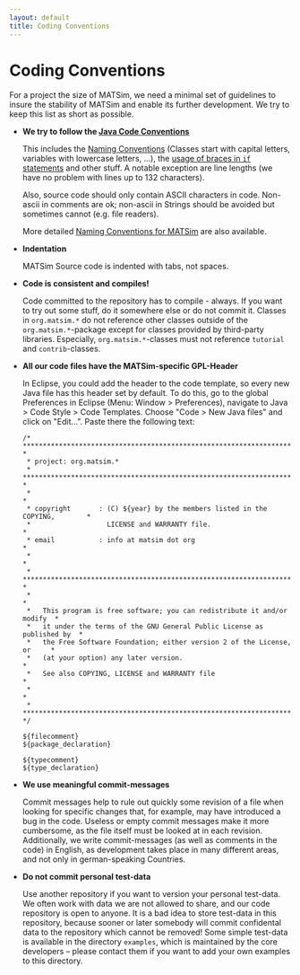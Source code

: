 ```yaml
---
layout: default
title: Coding Conventions
---
```


# Coding Conventions


For a project the size of MATSim, we need a minimal set of guidelines to insure the stability
of MATSim and enable its further development. We try to keep this list as short as possible.

- **We try to follow the [Java Code Conventions](http://www.oracle.com/technetwork/java/codeconvtoc-136057.html)**
  
  This includes the [Naming Conventions](http://www.oracle.com/technetwork/java/javase/documentation/codeconventions-135099.html#367)
  (Classes start with capital letters, variables with lowercase letters, ...), the 
  [usage of braces in `if` statements](http://www.oracle.com/technetwork/java/javase/documentation/codeconventions-142311.html#449)
  and other stuff. A notable exception are line lengths (we have no problem with lines up to 132 characters).
  
  Also, source code should only contain ASCII characters in code. Non-ascii in comments are ok; 
  non-ascii in Strings should be avoided but sometimes cannot (e.g. file readers).
  
  More detailed [Naming Conventions for MATSim](/docs/devguide/naming-conventions) are also available.
  
- **Indentation**

  MATSim Source code is indented with tabs, not spaces.

- **Code is consistent and compiles!**

  Code committed to the repository has to compile - always. If you want to try out some 
  stuff, do it somewhere else or do not commit it. Classes in `org.matsim.*` do not 
  reference other classes outside of the `org.matsim.*`-package except for classes 
  provided by third-party libraries. Especially, `org.matsim.*`-classes must not 
  reference `tutorial` and `contrib`-classes.

- **All our code files have the MATSim-specific GPL-Header**

  In Eclipse, you could add the header to the code template, so every new Java file 
  has this header set by default. To do this, go to the global Preferences in 
  Eclipse (Menu: Window &gt; Preferences), navigate to Java &gt; Code Style &gt; 
  Code Templates. Choose "Code &gt; New Java files" and click on "Edit...". 
  Paste there the following text:
  
      /* *********************************************************************** *
       * project: org.matsim.*
       * *********************************************************************** *
       *                                                                         *
       * copyright       : (C) ${year} by the members listed in the COPYING,        *
       *                   LICENSE and WARRANTY file.                            *
       * email           : info at matsim dot org                                *
       *                                                                         *
       * *********************************************************************** *
       *                                                                         *
       *   This program is free software; you can redistribute it and/or modify  *
       *   it under the terms of the GNU General Public License as published by  *
       *   the Free Software Foundation; either version 2 of the License, or     *
       *   (at your option) any later version.                                   *
       *   See also COPYING, LICENSE and WARRANTY file                           *
       *                                                                         *
       * *********************************************************************** */
      
      ${filecomment}
      ${package_declaration}
      
      ${typecomment}
      ${type_declaration}
      

- **We use meaningful commit-messages**

  Commit messages help to rule out quickly some revision of a file when looking for 
  specific changes that, for example, may have introduced a bug in the code. 
  Useless or empty commit messages make it more cumbersome, as the file itself 
  must be looked at in each revision. Additionally, we write commit-messages 
  (as well as comments in the code) in English, as development takes place 
  in many different areas, and not only in german-speaking Countries.

- **Do not commit personal test-data**

  Use another repository if you want to version your personal test-data. 
  We often work with data we are not allowed to share, and our code repository 
  is open to anyone. It is a bad idea to store test-data in this repository, 
  because sooner or later somebody will commit confidental data to the repository 
  which cannot be removed! Some simple test-data is available in the 
  directory `examples`, which is maintained by the core developers – please
  contact them if you want to add your own examples to this directory.

